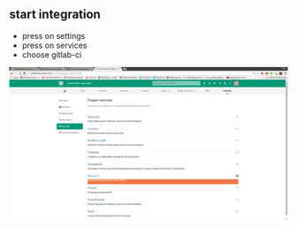 start integration
----
- press on settings
- press on services
- choose gitlab-ci

![enable integration for my projects](../png/enable_integration.png)
